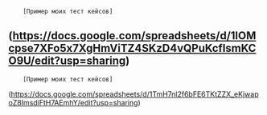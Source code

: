 		[Пример моих тест кейсов]
(https://docs.google.com/spreadsheets/d/1lOMcpse7XFo5x7XgHmViTZ4SKzD4vQPuKcfIsmKCO9U/edit?usp=sharing)
---


		[Пример моих тест кейсов]
(https://docs.google.com/spreadsheets/d/1TmH7nl2f6bFE6TKtZZX_eKjwapoZ8ImsdiFtH7AEmhY/edit?usp=sharing)